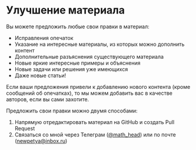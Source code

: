 # Улучшение материала

Вы можете предложить любые свои правки в материал:

- Исправления опечаток
- Указание на интересные материалы, из которых можно дополнить контент
- Дополнительные разъяснения существующего материала
- Новые яркие интересные примеры и объяснения
- Новые задачи или решения уже имеющихся
- Даже новые статьи!

Если ваши предложения привели к добавлению нового контента (кроме сообщений об опечатках), то мы можем добавить вас в качестве авторов, если вы сами захотите.

Предложить свои правки можно двумя способами:

1. Напрямую отредактировать материал на GitHub и создать Pull Request
2. Связаться со мной через Телеграм ([@math_head](https://t.me/math_head)) или по почте ([newpetya@inbox.ru](mailto:newpetya@inbox.ru))
